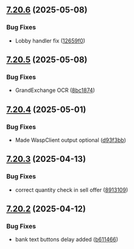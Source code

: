 ## [7.20.6](https://github.com/Torwent/SRL-T/compare/v7.20.5...v7.20.6) (2025-05-08)


### Bug Fixes

* Lobby handler fix ([12659f0](https://github.com/Torwent/SRL-T/commit/12659f0241be6fb601c4be72e83abe409b446910))



## [7.20.5](https://github.com/Torwent/SRL-T/compare/v7.20.4...v7.20.5) (2025-05-08)


### Bug Fixes

* GrandExchange OCR ([8bc1874](https://github.com/Torwent/SRL-T/commit/8bc187440f12e96727d466afcd80faa68fd64542))



## [7.20.4](https://github.com/Torwent/SRL-T/compare/v7.20.3...v7.20.4) (2025-05-01)


### Bug Fixes

* Made WaspClient output optional ([d93f3bb](https://github.com/Torwent/SRL-T/commit/d93f3bb4fc06b30f842a764481902bda43f2b8d7))



## [7.20.3](https://github.com/Torwent/SRL-T/compare/v7.20.2...v7.20.3) (2025-04-13)


### Bug Fixes

* correct quantity check in sell offer ([8913109](https://github.com/Torwent/SRL-T/commit/8913109b3d53303b87b336204c178b5180be13dd))



## [7.20.2](https://github.com/Torwent/SRL-T/compare/v7.20.1...v7.20.2) (2025-04-12)


### Bug Fixes

* bank text buttons delay added ([b611466](https://github.com/Torwent/SRL-T/commit/b611466a7789d7fea987e521652fb20787ef077d))



